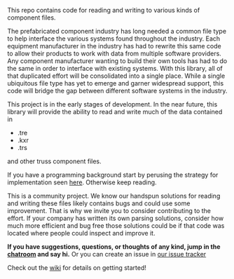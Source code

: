 This repo contains code for reading and writing to various kinds of component files.

The prefabricated component industry has long needed a common file type to help interface the various systems found throughout the industry. Each equipment manufacturer in the industry has had to rewrite this same code to allow their products to work with data from multiple software providers. Any component manufacturer wanting to build their own tools has had to do the same in order to interface with existing systems. With this library, all of that duplicated effort will be consolidated into a single place. While a single ubiquitous file type has yet to emerge and garner widespread support, this code will bridge the gap between different software systems in the industry.

This project is in the early stages of development. In the near future, this library will provide the ability to read and write much of the data contained in 

* .tre
* .kxr
* .trs

and other truss component files. 

If you have a programming background start by perusing the strategy for implementation seen [here](https://bitbucket.org/buildfreely/truss-free/src/6e174548d54b6acbdca1ec9137a3fb3459afa7c5/ComponentFileReader/ComponentFileReader/FileClasses/KxrComponent.cs?at=master&fileviewer=file-view-default). Otherwise keep reading.

This is a community project. We know our handspun solutions for reading and writing these files likely contains bugs and could use some improvement. That is why we invite you to consider contributing to the effort. If your company has written its own parsing solutions, consider how much more efficient and bug free those solutions could be if that code was located where people could inspect and improve it. 


**If you have suggestions, questions, or thoughts of any kind, jump in the [chatroom](https://tlk.io/truss-free) and say hi.** Or you can create an issue in [our issue tracker](https://bitbucket.org/buildfreely/truss-free/issues?status=new&status=open)

Check out the [wiki](https://bitbucket.org/buildfreely/truss-free/wiki/Home) for details on getting started!